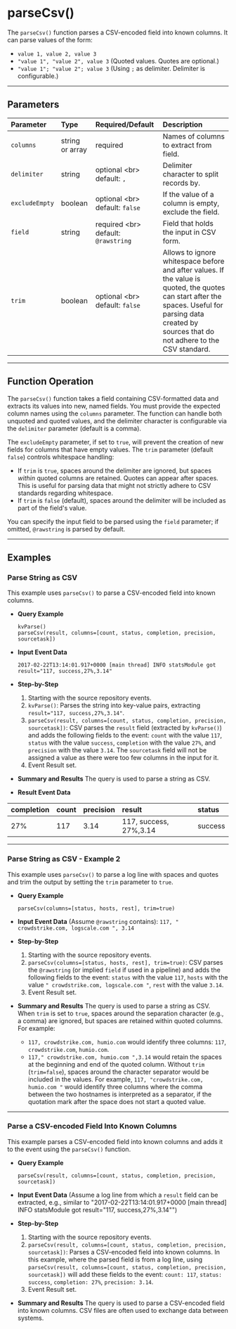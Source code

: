 # parseCsv()

The `parseCsv()` function parses a CSV-encoded field into known columns. It can parse values of the form:

  * `value 1, value 2, value 3`
  * `"value 1", "value 2", value 3` (Quoted values. Quotes are optional.)
  * `"value 1"; "value 2"; value 3` (Using `;` as delimiter. Delimiter is configurable.)

***

## Parameters

| Parameter | Type | Required/Default | Description |
| :--- | :--- | :--- | :--- |
| `columns` | string or array | required | Names of columns to extract from field. |
| `delimiter` | string | optional \<br\> default: ` ,  ` | Delimiter character to split records by. |
| `excludeEmpty` | boolean | optional \<br\> default: `false` | If the value of a column is empty, exclude the field. |
| `field` | string | required \<br\> default: `@rawstring` | Field that holds the input in CSV form. |
| `trim` | boolean | optional \<br\> default: `false` | Allows to ignore whitespace before and after values. If the value is quoted, the quotes can start after the spaces. Useful for parsing data created by sources that do not adhere to the CSV standard. |

***

## Function Operation

The `parseCsv()` function takes a field containing CSV-formatted data and extracts its values into new, named fields. You must provide the expected column names using the `columns` parameter. The function can handle both unquoted and quoted values, and the delimiter character is configurable via the `delimiter` parameter (default is a comma).

The `excludeEmpty` parameter, if set to `true`, will prevent the creation of new fields for columns that have empty values. The `trim` parameter (default `false`) controls whitespace handling:

  * If `trim` is `true`, spaces around the delimiter are ignored, but spaces *within* quoted columns are retained. Quotes can appear after spaces. This is useful for parsing data that might not strictly adhere to CSV standards regarding whitespace.
  * If `trim` is `false` (default), spaces around the delimiter will be included as part of the field's value.

You can specify the input field to be parsed using the `field` parameter; if omitted, `@rawstring` is parsed by default.

***

## Examples

### Parse String as CSV

This example uses `parseCsv()` to parse a CSV-encoded field into known columns.

  * **Query Example**

    ```
    kvParse()
    parseCsv(result, columns=[count, status, completion, precision, sourcetask])
    ```

  * **Input Event Data**

    ```
    2017-02-22T13:14:01.917+0000 [main thread] INFO statsModule got result="117, success,27%,3.14"
    ```

  * **Step-by-Step**

    1.  Starting with the source repository events.
    2.  `kvParse()`: Parses the string into key-value pairs, extracting `result="117, success,27%,3.14"`.
    3.  `parseCsv(result, columns=[count, status, completion, precision, sourcetask])`: CSV parses the `result` field (extracted by `kvParse()`) and adds the following fields to the event: `count` with the value `117`, `status` with the value `success`, `completion` with the value `27%`, and `precision` with the value `3.14`. The `sourcetask` field will not be assigned a value as there were too few columns in the input for it.
    4.  Event Result set.

  * **Summary and Results**
    The query is used to parse a string as CSV.

  * **Result Event Data**

| completion | count | precision | result | status |
| :--- | :--- | :--- | :--- | :--- |
| 27% | 117 | 3.14 | 117, success, 27%,3.14 | success |

---

### Parse String as CSV - Example 2

This example uses `parseCsv()` to parse a log line with spaces and quotes and trim the output by setting the `trim` parameter to `true`.

  * **Query Example**

    ```
    parseCsv(columns=[status, hosts, rest], trim=true)
    ```

  * **Input Event Data**
    (Assume `@rawstring` contains):
    `117, " crowdstrike.com, logscale.com ", 3.14`

  * **Step-by-Step**

    1.  Starting with the source repository events.
    2.  `parseCsv(columns=[status, hosts, rest], trim=true)`: CSV parses the `@rawstring` (or implied `field` if used in a pipeline) and adds the following fields to the event: `status` with the value `117`, `hosts` with the value `" crowdstrike.com, logscale.com "`, `rest` with the value `3.14`.
    3.  Event Result set.

  * **Summary and Results**
    The query is used to parse a string as CSV. When `trim` is set to `true`, spaces around the separation character (e.g., a comma) are ignored, but spaces are retained within quoted columns. For example:

      * `117, crowdstrike.com, humio.com` would identify three columns: `117`, `crowdstrike.com`, `humio.com`.
      * `117," crowdstrike.com, humio.com ",3.14` would retain the spaces at the beginning and end of the quoted column.
        Without `trim` (`trim=false`), spaces around the character separator would be included in the values. For example, `117, "crowdstrike.com, humio.com "` would identify three columns where the comma between the two hostnames is interpreted as a separator, if the quotation mark after the space does not start a quoted value.

---

### Parse a CSV-encoded Field Into Known Columns

This example parses a CSV-encoded field into known columns and adds it to the event using the `parseCsv()` function.

  * **Query Example**

    ```
    parseCsv(result, columns=[count, status, completion, precision, sourcetask])
    ```

  * **Input Event Data**
    (Assume a log line from which a `result` field can be extracted, e.g., similar to "2017-02-22T13:14:01.917+0000 [main thread] INFO statsModule got result="117, success,27%,3.14"")

  * **Step-by-Step**

    1.  Starting with the source repository events.
    2.  `parseCsv(result, columns=[count, status, completion, precision, sourcetask])`: Parses a CSV-encoded field into known columns. In this example, where the parsed field is from a log line, using `parseCsv(result, columns=[count, status, completion, precision, sourcetask])` will add these fields to the event: `count: 117`, `status: success`, `completion: 27%`, `precision: 3.14`.
    3.  Event Result set.

  * **Summary and Results**
    The query is used to parse a CSV-encoded field into known columns. CSV files are often used to exchange data between systems.